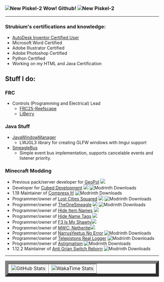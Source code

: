### ![New Piskel-2](https://github.com/strubium/Strubium/assets/113206902/8bd6c789-c5ce-43ad-ba5b-04e163fe043b) Wow! Github! ![New Piskel-2](https://github.com/strubium/Strubium/assets/113206902/8bd6c789-c5ce-43ad-ba5b-04e163fe043b)
<hr>

### Strubium's certifications and knowledge:
* [AutoDesk Inventor Certified User](https://www.credly.com/badges/dcff007b-d7ac-44f0-a63a-f4d967d3b31b/public_url)
* Microsoft Word Certified
* Adobe Illustrator Certified
* Adobe Photoshop Certified
* Python Certified
* Working on my HTML and Java Certification 

## Stuff I do:
 
### FRC
* Controls (Programming and Electrical) Lead
  * [FRC25-Reefscape](https://github.com/richardson-area-wide-robotics/FRC25-Reefscape)
  * [LiBerry](https://github.com/richardson-area-wide-robotics/LiBerry)    

### Java Stuff
* [JavaWindowManager](https://github.com/strubium/JavaWindowManager)
  * LWJGL3 library for creating GLFW windows with Imgui support
* [SmeagleBus](https://github.com/strubium/SmeagleBus)
  * Simple event bus implementation, supports cancelable events and listener priority.

### Minecraft Modding 
* Previous pack/server developer for [GeoPol](https://www.curseforge.com/minecraft/modpacks/geopol)  <a href="https://www.curseforge.com/minecraft/modpacks/geopol"><img src="https://cf.way2muchnoise.eu/full_geopol_downloads.svg"></a> 
* Developer for [Cubed Development](https://github.com/Cubed-Development) <a href="https://www.curseforge.com/minecraft/mc-mods/modern-warfare-cubed"><img src="https://cf.way2muchnoise.eu/full_836353_downloads.svg"></a> ![Modrinth Downloads](https://img.shields.io/modrinth/dt/modern-warfare-cubed?logo=modrinth)
* 1.19 Maintainer of [Compress It!](https://github.com/strubium/Compress-It-Mod) ![Modrinth Downloads](https://img.shields.io/modrinth/dt/compress-it?logo=modrinth)
* Programmer/owner of [Lost Cities Squared](https://www.curseforge.com/minecraft/mc-mods/lost-cities-squared)     <a href="https://www.curseforge.com/minecraft/mc-mods/lost-cities-squared"><img src="https://cf.way2muchnoise.eu/full_860162_downloads.svg"></a> ![Modrinth Downloads](https://img.shields.io/modrinth/dt/lost-cities-squared?logo=modrinth)
* Programmer/owner of [TheOneSmeagle](https://www.curseforge.com/minecraft/mc-mods/theonesmeagle)     <a href="https://www.curseforge.com/minecraft/mc-mods/theonesmeagle"><img src="https://cf.way2muchnoise.eu/full_977883_downloads.svg"></a> ![Modrinth Downloads](https://img.shields.io/modrinth/dt/theonesmeagle?logo=modrinth)
* Programmer/owner of [Hide Item Names](https://www.curseforge.com/minecraft/mc-mods/hide-item-names)     <a href="https://www.curseforge.com/minecraft/mc-mods/hide-item-names"><img src="https://cf.way2muchnoise.eu/full_1143211_downloads.svg"></a>
* Programmer/owner of [Hide Name Tags](https://www.curseforge.com/minecraft/mc-mods/hide-name-tags)     <a href="https://www.curseforge.com/minecraft/mc-mods/hide-name-tags"><img src="https://cf.way2muchnoise.eu/full_1146373_downloads.svg"></a>
* Programmer/owner of [F3 Is My Shawty](https://www.curseforge.com/minecraft/mc-mods/f3-is-my-shawty)<a href="https://www.curseforge.com/minecraft/mc-mods/f3-is-my-shawty"><img src="https://cf.way2muchnoise.eu/full_1178730_downloads.svg"></a>
* Programmer/owner of [MWC: Netherite](https://www.curseforge.com/minecraft/mc-mods/mwc-netherite)<a href="https://www.curseforge.com/minecraft/mc-mods/mwc-netherite"><img src="https://cf.way2muchnoise.eu/full_1229766_downloads.svg"></a>
* Programmer/owner of [NarrusYeetus No Error](https://modrinth.com/mod/narrusyeetus-no-error) ![Modrinth Downloads](https://img.shields.io/modrinth/dt/narrusyeetus-no-error?logo=modrinth)
* Programmer/owner of [Telepistons Real Logger](https://modrinth.com/mod/telepistons-read-logger) ![Modrinth Downloads](https://img.shields.io/modrinth/dt/telepistons-read-logger?logo=modrinth)
* Programmer/owner of [Astigmatism](https://modrinth.com/mod/astigmatism) ![Modrinth Downloads](https://img.shields.io/modrinth/dt/astigmatism?logo=modrinth)
* 1.12.2 Maintainer of [Anti Grian Switch Reborn](https://modrinth.com/mod/anti-grian-switch-reborn) ![Modrinth Downloads](https://img.shields.io/modrinth/dt/anti-grian-switch-reborn?logo=modrinth)

<hr>
 
<table border="10">
  <tr>
    <td valign="top" border="10"><img src="https://github-readme-stats.vercel.app/api?username=strubium" alt="GitHub Stats" width="100%"></td>
    <td><img src="https://github-readme-stats.vercel.app/api/wakatime?username=@strubium&langs_count=5" alt="WakaTime Stats" width="100%"></td>
  </tr>
</table>
